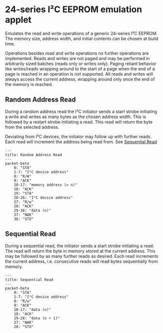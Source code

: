 # 24-series I²C EEPROM emulation applet

Emulates the read and write operations of a generic 24-series I²C EEPROM. The memory size, address width, and initial contents can be chosen at build time.

Operations besides read and write operations no further operations are implemented. Reads and writes are not paged and may be performed in arbitrarily sized batches (reads only or writes only). Paging reliant behavior like writes/reads wrapping around to the start of a page when the end of a page is reached in an operation is not supported. All reads and writes will always access the current address, wrapping around only once the end of the memory is reached.

<!--
    TODO: packet diagrams are not flexible enough
          START/STOP are not really normal bits
          can't have a discontinuous section
-->

## Random Address Read
During a random address read the I²C initiator sends a start strobe initiating a write and writes as many bytes as the chosen address width. This is followed by a restart strobe initiating a read. This read will return the byte from the selected address.

Deviating from I²C devices, the initiator may follow up with further reads. Each read will increment the address being read from. See [Sequential Read](#sequential-read)

```mermaid
---
title: Random Address Read
---
packet-beta
    0: "STA"
    1-7: "I²C device address"
    8: "R/W"
    9: "ACK"
    10-17: "memory address (= n)"
    18: "ACK"
    19: "STA"
    20-26: "I²C device address"
    27: "R/w"
    28: "ACK"
    29-36: "data (n)"
    37: "NAK"
    38: "STO"
```

## Sequential Read
During a sequential read, the initiator sends a start strobe initiating a read. The read will return the byte in memory stored at the current address. This may be followed by as many further reads as desired. Each read increments the current address, i.e. consecutive reads will read bytes sequentially from memory.

```mermaid
---
title: Sequential Read
---
packet-beta
    0: "STA"
    1-7: "I²C device address"
    8: "R/w"
    9: "ACK"
    10-17: "data (n)"
    18: "ACK"
    19-26: "data (n + 1)"
    27: "NAK"
    28: "STO"
```
